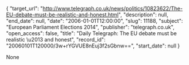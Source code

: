 {
  "target_url": "http://www.telegraph.co.uk/news/politics/10823622/The-EU-debate-must-be-realistic-and-honest.html", 
  "description": null, 
  "end_date": null, 
  "date": "2006-01-01T12:00:00", 
  "slug": 11188, 
  "subject": "European Parliament Elections 2014", 
  "publisher": "telegraph.co.uk", 
  "open_access": false, 
  "title": "Daily Telegraph: The EU debate must be realistic \u2013 and honest", 
  "record_id": "20060101T120000/3w+rYGVUE8nEuj3f2sGbnw==", 
  "start_date": null
}

None